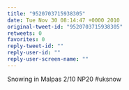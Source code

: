 ```yaml
---
title: "9520703715938305"
date: Tue Nov 30 08:14:47 +0000 2010
original-tweet-id: "9520703715938305"
retweets: 0
favorites: 0
reply-tweet-id: ""
reply-user-id: ""
reply-user-screen-name: ""
---
```

Snowing in Malpas 2/10 NP20 #uksnow
